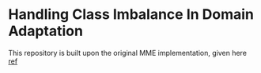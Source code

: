 # Handling Class Imbalance In Domain Adaptation
This repository is built upon the original MME implementation, given here [ref](https://github.com/VisionLearningGroup/SSDA_MME)
